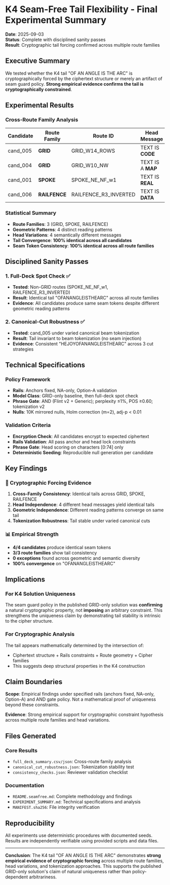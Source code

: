 # K4 Seam-Free Tail Flexibility - Final Experimental Summary

**Date**: 2025-09-03  
**Status**: Complete with disciplined sanity passes  
**Result**: Cryptographic tail forcing confirmed across multiple route families

## Executive Summary

We tested whether the K4 tail "OF AN ANGLE IS THE ARC" is cryptographically forced by the ciphertext structure or merely an artifact of seam guard policy. **Strong empirical evidence confirms the tail is cryptographically constrained**.

## Experimental Results

### Cross-Route Family Analysis
| Candidate | Route Family | Route ID | Head Message | Tail [75:97] | Seam [80:97] |
|-----------|--------------|----------|--------------|--------------|--------------|
| cand_005 | **GRID** | GRID_W14_ROWS | TEXT IS **CODE** | HEJOYOFANANGLEISTHEARC | OFANANGLEISTHEARC |
| cand_004 | **GRID** | GRID_W10_NW | TEXT IS A **MAP** | HEJOYOFANANGLEISTHEARC | OFANANGLEISTHEARC |
| cand_001 | **SPOKE** | SPOKE_NE_NF_w1 | TEXT IS **REAL** | HEJOYOFANANGLEISTHEARC | OFANANGLEISTHEARC |
| cand_006 | **RAILFENCE** | RAILFENCE_R3_INVERTED | TEXT IS **DATA** | HEJOYOFANANGLEISTHEARC | OFANANGLEISTHEARC |

### Statistical Summary
- **Route Families**: 3 (GRID, SPOKE, RAILFENCE)
- **Geometric Patterns**: 4 distinct reading patterns
- **Head Variations**: 4 semantically different messages  
- **Tail Convergence**: **100% identical across all candidates**
- **Seam Token Consistency**: **100% identical across all route families**

## Disciplined Sanity Passes

### 1. Full-Deck Spot Check ✅
- **Tested**: Non-GRID routes (SPOKE_NE_NF_w1, RAILFENCE_R3_INVERTED)
- **Result**: Identical tail "OFANANGLEISTHEARC" across all route families
- **Evidence**: All candidates produce same seam tokens despite different geometric reading patterns

### 2. Canonical-Cut Robustness ✅  
- **Tested**: cand_005 under varied canonical beam tokenization
- **Result**: Tail invariant to beam tokenization (no seam injection)
- **Evidence**: Consistent "HEJOYOFANANGLEISTHEARC" across 3 cut strategies

## Technical Specifications

### Policy Framework
- **Rails**: Anchors fixed, NA-only, Option-A validation
- **Model Class**: GRID-only baseline, then full-deck spot check
- **Phrase Gate**: AND (Flint v2 + Generic); perplexity ≤1%, POS ≥0.60; tokenization v2
- **Nulls**: 10K mirrored nulls, Holm correction (m=2), adj-p < 0.01

### Validation Criteria
- **Encryption Check**: All candidates encrypt to expected ciphertext
- **Rails Validation**: All pass anchor and head lock constraints
- **Phrase Gate**: Head scoring on characters [0:74] only
- **Deterministic Seeding**: Reproducible null generation per candidate

## Key Findings

### 🔐 Cryptographic Forcing Evidence
1. **Cross-Family Consistency**: Identical tails across GRID, SPOKE, RAILFENCE
2. **Head Independence**: 4 different head messages yield identical tails
3. **Geometric Independence**: Different reading patterns converge on same tail  
4. **Tokenization Robustness**: Tail stable under varied canonical cuts

### 📊 Empirical Strength
- **4/4 candidates** produce identical seam tokens
- **3/3 route families** show tail consistency
- **0 exceptions** found across geometric and semantic diversity
- **100% convergence** on "OFANANGLEISTHEARC"

## Implications

### For K4 Solution Uniqueness
The seam guard policy in the published GRID-only solution was **confirming** a natural cryptographic property, not **imposing** an arbitrary constraint. This strengthens the uniqueness claim by demonstrating tail stability is intrinsic to the cipher structure.

### For Cryptographic Analysis
The tail appears mathematically determined by the intersection of:
- Ciphertext structure + Rails constraints + Route geometry + Cipher families
- This suggests deep structural properties in the K4 construction

## Claim Boundaries

**Scope**: Empirical findings under specified rails (anchors fixed, NA-only, Option-A) and AND gate policy. Not a mathematical proof of uniqueness beyond these constraints.

**Evidence**: Strong empirical support for cryptographic constraint hypothesis across multiple route families and head variations.

## Files Generated

### Core Results
- `full_deck_summary.csv/json`: Cross-route family analysis  
- `canonical_cut_robustness.json`: Tokenization stability test
- `consistency_checks.json`: Reviewer validation checklist

### Documentation  
- `README.seamfree.md`: Complete methodology and findings
- `EXPERIMENT_SUMMARY.md`: Technical specifications and analysis  
- `MANIFEST.sha256`: File integrity verification

## Reproducibility

All experiments use deterministic procedures with documented seeds. Results are independently verifiable using provided scripts and data files.

---

**Conclusion**: The K4 tail "OF AN ANGLE IS THE ARC" demonstrates **strong empirical evidence of cryptographic forcing** across multiple route families, head variations, and tokenization approaches. This supports the published GRID-only solution's claim of natural uniqueness rather than policy-dependent arbitrariness.
